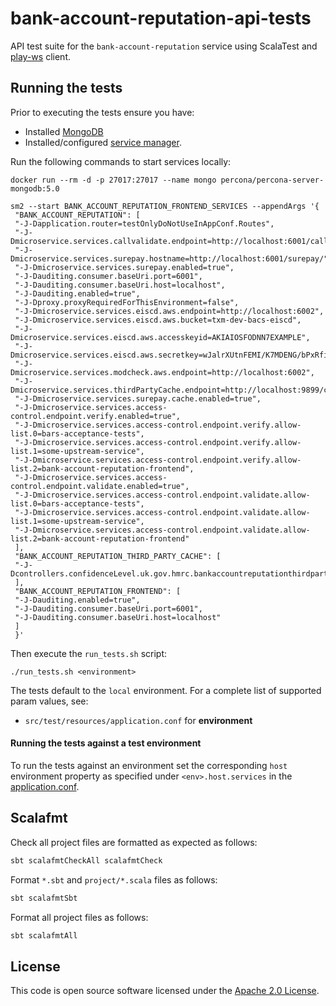 # bank-account-reputation-api-tests
API test suite for the `bank-account-reputation` service using ScalaTest and [play-ws](https://github.com/playframework/play-ws) client.  

## Running the tests

Prior to executing the tests ensure you have:
 - Installed [MongoDB](https://docs.mongodb.com/manual/installation/) 
 - Installed/configured [service manager](https://github.com/hmrc/service-manager).  

Run the following commands to start services locally:

    docker run --rm -d -p 27017:27017 --name mongo percona/percona-server-mongodb:5.0

    sm2 --start BANK_ACCOUNT_REPUTATION_FRONTEND_SERVICES --appendArgs '{
     "BANK_ACCOUNT_REPUTATION": [
     "-J-Dapplication.router=testOnlyDoNotUseInAppConf.Routes",
     "-J-Dmicroservice.services.callvalidate.endpoint=http://localhost:6001/callvalidateapi",
     "-J-Dmicroservice.services.surepay.hostname=http://localhost:6001/surepay/",
     "-J-Dmicroservice.services.surepay.enabled=true",
     "-J-Dauditing.consumer.baseUri.port=6001",
     "-J-Dauditing.consumer.baseUri.host=localhost",
     "-J-Dauditing.enabled=true",
     "-J-Dproxy.proxyRequiredForThisEnvironment=false",
     "-J-Dmicroservice.services.eiscd.aws.endpoint=http://localhost:6002",
     "-J-Dmicroservice.services.eiscd.aws.bucket=txm-dev-bacs-eiscd",
     "-J-Dmicroservice.services.eiscd.aws.accesskeyid=AKIAIOSFODNN7EXAMPLE",
     "-J-Dmicroservice.services.eiscd.aws.secretkey=wJalrXUtnFEMI/K7MDENG/bPxRfiCYEXAMPLEKEY",
     "-J-Dmicroservice.services.modcheck.aws.endpoint=http://localhost:6002",
     "-J-Dmicroservice.services.thirdPartyCache.endpoint=http://localhost:9899/cache",
     "-J-Dmicroservice.services.surepay.cache.enabled=true",
     "-J-Dmicroservice.services.access-control.endpoint.verify.enabled=true",
     "-J-Dmicroservice.services.access-control.endpoint.verify.allow-list.0=bars-acceptance-tests",
     "-J-Dmicroservice.services.access-control.endpoint.verify.allow-list.1=some-upstream-service",
     "-J-Dmicroservice.services.access-control.endpoint.verify.allow-list.2=bank-account-reputation-frontend",
     "-J-Dmicroservice.services.access-control.endpoint.validate.enabled=true",
     "-J-Dmicroservice.services.access-control.endpoint.validate.allow-list.0=bars-acceptance-tests",
     "-J-Dmicroservice.services.access-control.endpoint.validate.allow-list.1=some-upstream-service",
     "-J-Dmicroservice.services.access-control.endpoint.validate.allow-list.2=bank-account-reputation-frontend"
     ],
     "BANK_ACCOUNT_REPUTATION_THIRD_PARTY_CACHE": [
     "-J-Dcontrollers.confidenceLevel.uk.gov.hmrc.bankaccountreputationthirdpartycache.controllers.CacheController.needsLogging=true"
     ],
     "BANK_ACCOUNT_REPUTATION_FRONTEND": [
     "-J-Dauditing.enabled=true",
     "-J-Dauditing.consumer.baseUri.port=6001",
     "-J-Dauditing.consumer.baseUri.host=localhost"
     ]
     }'

Then execute the `run_tests.sh` script:

`./run_tests.sh <environment>`

The tests default to the `local` environment.  For a complete list of supported param values, see:
 - `src/test/resources/application.conf` for **environment** 

#### Running the tests against a test environment

To run the tests against an environment set the corresponding `host` environment property as specified under
 `<env>.host.services` in the [application.conf](src/test/resources/application.conf). 

## Scalafmt

Check all project files are formatted as expected as follows:

```bash
sbt scalafmtCheckAll scalafmtCheck
```

Format `*.sbt` and `project/*.scala` files as follows:

```bash
sbt scalafmtSbt
```

Format all project files as follows:

```bash
sbt scalafmtAll
```

## License

This code is open source software licensed under the [Apache 2.0 License]("http://www.apache.org/licenses/LICENSE-2.0.html").
